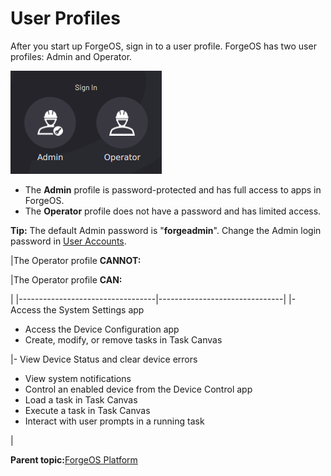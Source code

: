 # User Profiles

After you start up ForgeOS, sign in to a user profile. ForgeOS has two user profiles: Admin and Operator.

![](../../../_Media/ForgeOS-5-x/FOS-Platform-5-x/fos_sign_in_screen_5x.png)

-   The **Admin** profile is password-protected and has full access to apps in ForgeOS.
-   The **Operator** profile does not have a password and has limited access.

**Tip:** The default Admin password is "**forgeadmin**". Change the Admin login password in [User Accounts](../3-Settings-App/User_Accounts.md).

|The Operator profile **CANNOT:**

|The Operator profile **CAN:**

|
|----------------------------------|-------------------------------|
|-   Access the System Settings app
-   Access the Device Configuration app
-   Create, modify, or remove tasks in Task Canvas

|-   View Device Status and clear device errors
-   View system notifications
-   Control an enabled device from the Device Control app
-   Load a task in Task Canvas
-   Execute a task in Task Canvas
-   Interact with user prompts in a running task

|

**Parent topic:**[ForgeOS Platform](../2-Forge-OS-5-Platform/forge_os_5_platform.md)

